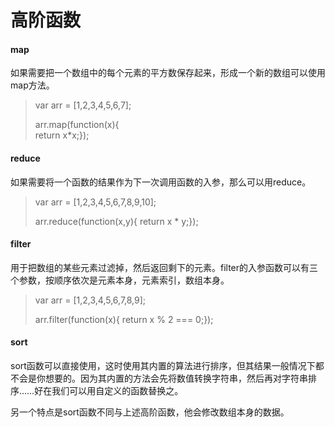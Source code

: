 # 高阶函数

#### map

如果需要把一个数组中的每个元素的平方数保存起来，形成一个新的数组可以使用map方法。

> var arr = \[1,2,3,4,5,6,7\];
>
> arr.map\(function\(x\){  
>      return x\*x;}\);

#### reduce

如果需要将一个函数的结果作为下一次调用函数的入参，那么可以用reduce。

> var arr = \[1,2,3,4,5,6,7,8,9,10\];
>
> arr.reduce\(function\(x,y\){ return x \* y;}\);

#### filter

用于把数组的某些元素过滤掉，然后返回剩下的元素。filter的入参函数可以有三个参数，按顺序依次是元素本身，元素索引，数组本身。

> var arr = \[1,2,3,4,5,6,7,8,9\];
>
> arr.filter\(function\(x\){ return x % 2 === 0;}\);

#### sort

sort函数可以直接使用，这时使用其内置的算法进行排序，但其结果一般情况下都不会是你想要的。因为其内置的方法会先将数值转换字符串，然后再对字符串排序……好在我们可以用自定义的函数替换之。

另一个特点是sort函数不同与上述高阶函数，他会修改数组本身的数据。




